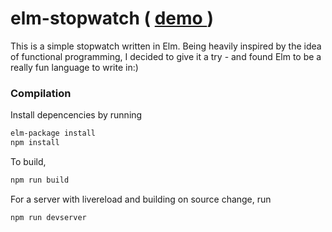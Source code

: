 # elm-stopwatch ( [ demo ](http://naissurcoding.com/stopwatch) )

This is a simple stopwatch written in Elm. Being heavily inspired by the idea of functional programming, I decided to give it a try - and found Elm to be a really fun language to write in:)


### Compilation

Install depencencies by running
```bash
elm-package install
npm install
```

To build,
```bash
npm run build
```

For a server with livereload and building on source change, run
```bash
npm run devserver
```
